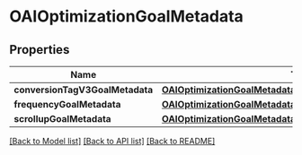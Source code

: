 # OAIOptimizationGoalMetadata

## Properties
Name | Type | Description | Notes
------------ | ------------- | ------------- | -------------
**conversionTagV3GoalMetadata** | [**OAIOptimizationGoalMetadataConversionTagV3GoalMetadata***](OAIOptimizationGoalMetadataConversionTagV3GoalMetadata.md) |  | [optional] 
**frequencyGoalMetadata** | [**OAIOptimizationGoalMetadataFrequencyGoalMetadata***](OAIOptimizationGoalMetadataFrequencyGoalMetadata.md) |  | [optional] 
**scrollupGoalMetadata** | [**OAIOptimizationGoalMetadataScrollupGoalMetadata***](OAIOptimizationGoalMetadataScrollupGoalMetadata.md) |  | [optional] 

[[Back to Model list]](../README.md#documentation-for-models) [[Back to API list]](../README.md#documentation-for-api-endpoints) [[Back to README]](../README.md)


